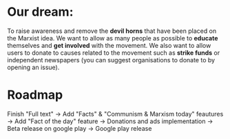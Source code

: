 # Our dream: 
To raise awareness and remove the **devil horns** that have been placed on the Marxist idea. We want to allow as many people as possible to **educate** themselves and **get involved** with the movement. We also want to allow users to donate to causes related to the movement such as **strike funds** or independent newspapers (you can suggest organisations to donate to by opening an issue).

# Roadmap

Finish "Full text" -> Add "Facts" & "Communism & Marxism today" feautures -> Add "Fact of the day" feature  -> Donations and ads implementation -> Beta release on google play -> Google play release
